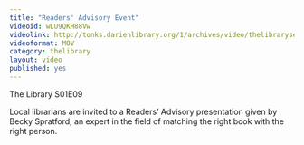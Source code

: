 ```yaml
---
title: "Readers' Advisory Event"
videoid: wLU9QKH88Vw
videolink: http://tonks.darienlibrary.org/1/archives/video/thelibraryseries/s01e09-tl-readers_advisory_event.mov
videoformat: MOV
category: thelibrary
layout: video
published: yes
---
```


The Library S01E09

Local librarians are invited to a Readers’ Advisory presentation given by 
Becky Spratford, an expert in the field of matching the right book with the right person.